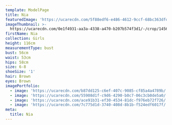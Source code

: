 ```yaml
---
template: ModelPage
title: Nia
featuredImage: 'https://ucarecdn.com/5f88edf6-e486-4612-9ccf-68bc363dfdfc/'
imageThumbnail: >-
  https://ucarecdn.com/0e1f4931-aa3a-4338-a470-b207b574f3d1/-/crop/1456x1408/488,0/-/preview/
firstName: Nia
collection: Girls
height: 116cm
measurementType: bust
bust: 56cm
waist: 53cm
hips: 58cm
size: 6-8
shoeSize: '1'
hair: Brown
eyes: Brown
imagePortfolio:
  - image: 'https://ucarecdn.com/b87dd125-c6ef-407c-9085-cf85a4a4789b/'
  - image: 'https://ucarecdn.com/55908d1f-c9d6-4290-b0c7-06c3cb0de5a0/'
  - image: 'https://ucarecdn.com/ace91b31-ef30-4534-81dc-f976eb72f726/'
  - image: 'https://ucarecdn.com/7c775d1d-3740-408d-8b1b-f524edf6017f/'
meta:
  title: Nia
---
```


